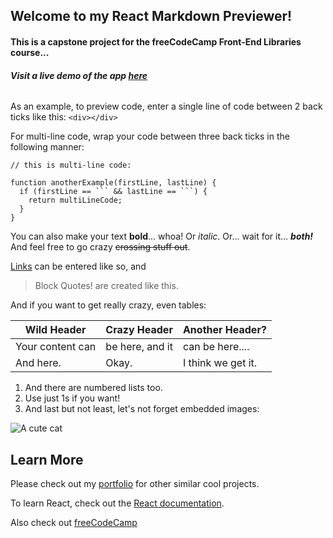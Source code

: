 ## Welcome to my React Markdown Previewer!



#### This is a capstone project for the freeCodeCamp Front-End Libraries course...


###### **Visit a live demo of the app [here](https://fccmarkdown-previewer.netlify.app/)**

As an example, to preview code, enter a single line of code between 2 back ticks like this: `<div></div>` 

For multi-line code, wrap your code between three back ticks in the following manner:

```
// this is multi-line code:

function anotherExample(firstLine, lastLine) {
  if (firstLine == ``` && lastLine == ```) {
    return multiLineCode;
  }
}
```
You can also make your text **bold**... whoa!
Or _italic_.
Or... wait for it... **_both!_**
And feel free to go crazy ~~crossing stuff out~~.

[Links](https://egbonjefri.github.io/) can be entered like so, and

> Block Quotes! are created like this.

And if you want to get really crazy, even tables:

Wild Header | Crazy Header | Another Header?
------------ | ------------- | -------------
Your content can | be here, and it | can be here....
And here. | Okay. | I think we get it.



1. And there are numbered lists too.
1. Use just 1s if you want!
1. And last but not least, let's not forget embedded images:

![A cute cat](https://images.unsplash.com/photo-1533738363-b7f9aef128ce?ixlib=rb-1.2.1&ixid=MnwxMjA3fDB8MHxwaG90by1wYWdlfHx8fGVufDB8fHx8&auto=format&fit=crop&w=1035&q=80)

## Learn More

Please check out my [portfolio](https://egbonjefri.github.io) for other similar cool projects.

To learn React, check out the [React documentation](https://reactjs.org/).

Also check out [freeCodeCamp](https://freecodecamp.org)
